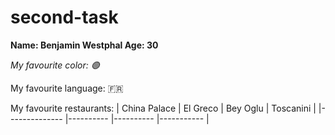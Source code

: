 # second-task

**Name: Benjamin Westphal Age: 30**

*My favourite color: 🟢*

My favourite language: 🇫🇷

My favourite restaurants:
| China Palace 	| El Greco 	| Bey Oglu 	| Toscanini 	|
|--------------	|----------	|----------	|-----------	|
